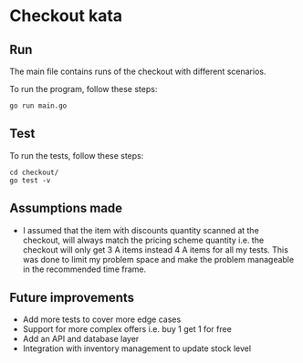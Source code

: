 # Checkout kata

## Run

The main file contains runs of the checkout with different scenarios.

To run the program, follow these steps:
```
go run main.go
```

## Test
To run the tests, follow these steps:
```
cd checkout/
go test -v
```

## Assumptions made
- I assumed that the item with discounts quantity scanned at the checkout, will always match the pricing scheme quantity i.e. the checkout will only get 3 A items instead 4 A items for all my tests. This was done to limit my problem space and make the problem manageable in the recommended time frame.

## Future improvements
- Add more tests to cover more edge cases
- Support for more complex offers i.e. buy 1 get 1 for free
- Add an API and database layer
- Integration with inventory management to update stock level